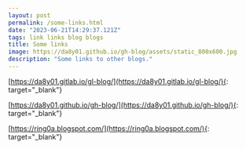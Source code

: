 ```yaml
---
layout: post
permalink: /some-links.html
date: "2023-06-21T14:29:37.121Z"
tags: link links blog blogs
title: Some links
image: https://da8y01.github.io/gh-blog/assets/static_800x600.jpg
description: "Some links to other blogs."
---
```


[https://da8y01.gitlab.io/gl-blog/](https://da8y01.gitlab.io/gl-blog/){: target="_blank"}

[https://da8y01.github.io/gh-blog/](https://da8y01.github.io/gh-blog/){: target="_blank"}

[https://ring0a.blogspot.com/](https://ring0a.blogspot.com/){: target="_blank"}

